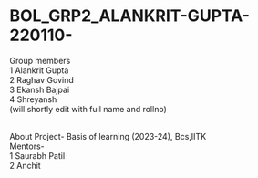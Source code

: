 # BOL_GRP2_ALANKRIT-GUPTA-220110-
Group members<br>
1 Alankrit Gupta<br>
2 Raghav Govind<br>
3 Ekansh Bajpai<br>
4 Shreyansh<br>
(will shortly edit with full name and rollno)<br><br>

About Project- Basis of learning (2023-24), Bcs,IITK<br> 
Mentors-<br>
1 Saurabh Patil<br>
2 Anchit<br>
